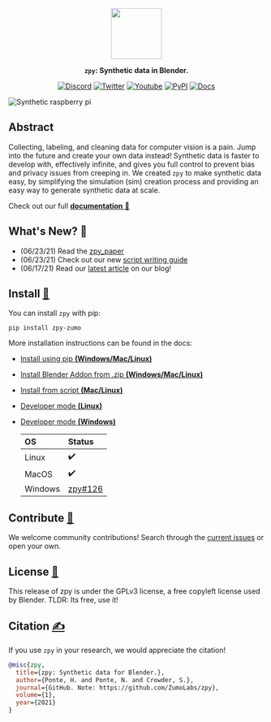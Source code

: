 <div align="center">

<a href="https://www.zumolabs.ai/?utm_source=github.com&utm_medium=referral&utm_campaign=zpy"><img src="https://github.com/ZumoLabs/zpy/raw/main/docs/assets/zl_tile_logo.png" width="100px"/></a>

**`zpy`: Synthetic data in Blender.**

<p align="center">
  <a href="https://discord.gg/nXvXweHtG8"><img alt="Discord" title="Discord" src="https://img.shields.io/badge/-ZPY Devs-grey?style=for-the-badge&logo=discord&logoColor=white"/></a>
  <a href="https://twitter.com/ZumoLabs"><img alt="Twitter" title="Twitter" src="https://img.shields.io/badge/-@ZumoLabs-1DA1F2?style=for-the-badge&logo=twitter&logoColor=white"/></a>
  <a href="https://www.youtube.com/channel/UCcU2Z8ArljfDzfq7SOz-ytQ"><img alt="Youtube" title="Youtube" src="https://img.shields.io/badge/-ZumoLabs-red?style=for-the-badge&logo=youtube&logoColor=white"/></a>
  <a href="https://pypi.org/project/zpy-zumo/"><img alt="PyPI" title="PyPI" src="https://img.shields.io/badge/-PyPI-yellow?style=for-the-badge&logo=PyPI&logoColor=white"/></a>
  <a href="https://zumolabs.github.io/zpy/"><img alt="Docs" title="Docs" src="https://img.shields.io/badge/-Docs-black?style=for-the-badge&logo=Read%20the%20docs&logoColor=white"/></a>
</p>

</div>

![Synthetic raspberry pi](https://github.com/ZumoLabs/zpy/raw/main/docs/assets/promo_image.png)

## Abstract

Collecting, labeling, and cleaning data for computer vision is a pain. Jump into the future and create your own data instead! Synthetic data is faster to develop with, effectively infinite, and gives you full control to prevent bias and privacy issues from creeping in. We created `zpy` to make synthetic data easy, by simplifying the simulation (sim) creation process and providing an easy way to generate synthetic data at scale.

Check out our full [**documentation** :bookmark_tabs:](https://zumolabs.github.io/zpy/)

## What's New? :rocket:

- (06/23/21) Read the [zpy_paper](https://zumolabs.github.io/zpy/zpy/tutorials/script_writing_guide/)
- (06/23/21) Check out our new [script writing guide](https://zumolabs.github.io/zpy/zpy/tutorials/script_writing_guide/)
- (06/17/21) Read our [latest article](https://www.zumolabs.ai/post/synthetic-data-shelf-simulation) on our blog!

## Install [:thinking:](https://zumolabs.github.io/zpy/zpy/install/pip/)

You can install `zpy` with pip:

``` 
pip install zpy-zumo
```

More installation instructions can be found in the docs:

- [Install using pip **(Windows/Mac/Linux)**](https://zumolabs.github.io/zpy/zpy/install/pip/)
- [Install Blender Addon from .zip **(Windows/Mac/Linux)**](https://zumolabs.github.io/zpy/addon/install/)
- [Install from script **(Mac/Linux)**](https://zumolabs.github.io/zpy/zpy/install/script/)
- [Developer mode **(Linux)**](https://zumolabs.github.io/zpy/zpy/install/linux/)
- [Developer mode **(Windows)**](https://zumolabs.github.io/zpy/zpy/install/windows/)

    | OS | Status |
    |:-----------|:-----------|
    | Linux | :heavy_check_mark: |
    | MacOS | :heavy_check_mark: |
    | Windows | [zpy#126](https://github.com/ZumoLabs/zpy/issues/126) |

## Contribute [:busts_in_silhouette:](https://zumolabs.github.io/zpy/overview/contribute/)

We welcome community contributions! Search through the [current issues](https://github.com/ZumoLabs/zpy/issues) or open your own.

## License [:page_facing_up:](https://zumolabs.github.io/zpy/overview/license/)

This release of zpy is under the GPLv3 license, a free copyleft license used by Blender. TLDR: Its free, use it!

## Citation [:writing_hand:](https://zumolabs.github.io/zpy/overview/citation/)

If you use `zpy` in your research, we would appreciate the citation!

```bibtex
@misc{zpy,
  title={zpy: Synthetic data for Blender.},
  author={Ponte, H. and Ponte, N. and Crowder, S.},
  journal={GitHub. Note: https://github.com/ZumoLabs/zpy},
  volume={1},
  year={2021}
}
```
